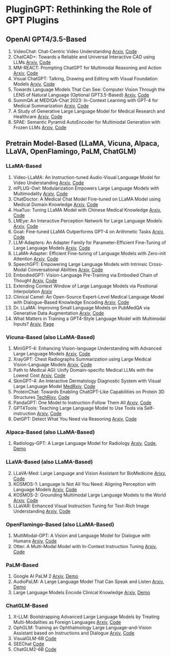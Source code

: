 # PluginGPT: Rethinking the Role of GPT Plugins

## OpenAI GPT4/3.5-Based
1. VideoChat: Chat-Centric Video Understanding [Arxiv](https://arxiv.org/abs/2305.06355), [Code](https://github.com/OpenGVLab/Ask-Anything)
2. ChatCAD+: Towards a Reliable and Universal Interactive CAD using LLMs [Arxiv](https://arxiv.org/abs/2305.15964), [Code](https://github.com/zhaozh10/ChatCAD)
3. MM-REACT: Prompting ChatGPT for Multimodal Reasoning and Action [Arxiv](https://arxiv.org/abs/2303.11381), [Code](https://github.com/microsoft/MM-REACT)
4. Visual ChatGPT: Talking, Drawing and Editing with Visual Foundation Models [Arxiv](https://arxiv.org/abs/2303.04671), [Code](https://github.com/microsoft/TaskMatrix)
5. Towards Language Models That Can See: Computer Vision Through the LENS of Natural Language (Optional GPT3.5-Based) [Arxiv](https://arxiv.org/abs/2306.16410v1), [Code](https://github.com/ContextualAI/lens)
5. SummQA at MEDIQA-Chat 2023: In-Context Learning with GPT-4 for Medical Summarization [Arxiv](https://arxiv.org/pdf/2306.17384.pdf), [Code](https://github.com/Raghav1606/SummQA)
5. A Study of Generative Large Language Model for Medical Research and Healthcare  [Arxiv](https://arxiv.org/ftp/arxiv/papers/2305/2305.13523.pdf), [Code](https://github.com/uf-hobi-informatics-lab/NLPreprocessing)
5. SPAE: Semantic Pyramid AutoEncoder for Multimodal Generation with Frozen LLMs   [Arxiv](https://arxiv.org/pdf/2306.17842.pdf), [Code](https://github.com/google-research/magvit/projects/spae)
## Pretrain Model-Based (LLaMA, Vicuna, Alpaca, LLaVA, OpenFlamingo, PaLM, ChatGLM)
### LLaMA-Based
1. Video-LLaMA: An Instruction-tuned Audio-Visual Language Model for Video Understanding [Arxiv](https://arxiv.org/abs/2306.02858), [Code](https://github.com/DAMO-NLP-SG/Video-LLaMA)
2. mPLUG-Owl: Modularization Empowers Large Language Models with Multimodality [Arxiv](https://arxiv.org/abs/2304.14178), [Code](https://github.com/x-plug/mplug-owl)
3. ChatDoctor: A Medical Chat Model Fine-tuned on LLaMA Model using Medical Domain Knowledge [Arxiv](https://arxiv.org/abs/2303.14070), [Code](https://github.com/Kent0n-Li/ChatDoctor)
4. HuaTuo: Tuning LLaMA Model with Chinese Medical Knowledge [Arxiv](https://arxiv.org/abs/2304.06975), [Code](https://github.com/scir-hi/huatuo-llama-med-chinese)
5. LMEye: An Interactive Perception Network for Large Language Models [Arxiv](https://arxiv.org/abs/2305.03701), [Code](https://github.com/YunxinLi/LingCloud)
6. Goat: Fine-tuned LLaMA Outperforms GPT-4 on Arithmetic Tasks [Arxiv](https://arxiv.org/abs/2305.14201), [Code](https://github.com/liutiedong/goat)
7. LLM-Adapters: An Adapter Family for Parameter-Efficient Fine-Tuning of Large Language Models [Arxiv](https://arxiv.org/abs/2304.01933), [Code](https://github.com/AGI-Edgerunners/LLM-Adapters)
8. LLaMA-Adapter: Efficient Fine-tuning of Language Models with Zero-init Attention [Arxiv](https://arxiv.org/abs/2303.16199), [Code](https://github.com/opengvlab/llama-adapter)
9. SpeechGPT: Empowering Large Language Models with Intrinsic Cross-Modal Conversational Abilities [Arxiv](https://arxiv.org/abs/2305.11000), [Code](https://github.com/0nutation/speechgpt)
10. EmbodiedGPT: Vision-Language Pre-Training via Embodied Chain of Thought [Arxiv](https://arxiv.org/abs/2305.15021), [Code](https://github.com/EmbodiedGPT/EmbodiedGPT_Pytorch)
11. Extending Context Window of Large Language Models via Positional Interpolation [Arxiv](https://arxiv.org/abs/2306.15595)
12. Clinical Camel: An Open-Source Expert-Level Medical Language Model with Dialogue-Based Knowledge Encoding [Arxiv](https://arxiv.org/pdf/2305.12031.pdf), [Code](https://github.com/bowang-lab/clinical-camel)
13. Dr. LLaMA: Improving Small Language Models on PubMedQA via Generative Data Augmentation [Arxiv](https://arxiv.org/pdf/2305.07804.pdf), [Code](https://github.com/zguo0525/Dr.LLaMA)
14. What Matters in Training a GPT4-Style Language Model with Multimodal Inputs? [Arxiv](https://arxiv.org/abs/2307.02469), [Page](https://lynx-llm.github.io/)
### Vicuna-Based (also LLaMA-Based)
1. MiniGPT-4: Enhancing Vision-language Understanding with Advanced Large Language Models [Arxiv](https://arxiv.org/abs/2304.10592), [Code](https://github.com/vision-cair/minigpt-4)
2. XrayGPT: Chest Radiographs Summarization using Large Medical Vision-Language Models [Arxiv](https://arxiv.org/abs/2306.07971), [Code](https://github.com/mbzuai-oryx/XrayGPT)
3. Path to Medical AGI: Unify Domain-specific Medical LLMs with the Lowest Cost [Arxiv](https://arxiv.org/abs/2306.10765), [Code](https://github.com/JoshuaChou2018/MedAGI)
4. SkinGPT-4: An Interactive Dermatology Diagnostic System with Visual Large Language Model [MedRxiv](https://www.medrxiv.org/content/10.1101/2023.06.10.23291127v1), [Code](https://github.com/JoshuaChou2018/SkinGPT-4)
5. ProteinChat: Towards Enabling ChatGPT-Like Capabilities on Protein 3D Structures [TechRixv](https://www.techrxiv.org/articles/preprint/ProteinChat_Towards_Achieving_ChatGPT-Like_Functionalities_on_Protein_3D_Structures/23120606), [Code](https://github.com/UCSD-AI4H/proteinchat)
6. PandaGPT: One Model to Instruction-Follow Them All [Arxiv](https://arxiv.org/abs/2305.16355), [Code](https://github.com/yxuansu/PandaGPT)
7. GPT4Tools: Teaching Large Language Model to Use Tools via Self-instruction [Arxiv](https://arxiv.org/abs/2305.18752), [Code](https://github.com/StevenGrove/GPT4Tools)
8. DetGPT: Detect What You Need via Reasoning [Arxiv](https://arxiv.org/abs/2305.14167), [Code](https://github.com/OptimalScale/DetGPT)
### Alpaca-Based (also LLaMA-Based)
1. Radiology-GPT: A Large Language Model for Radiology  [Arxiv](https://arxiv.org/pdf/2306.08666.pdf),  [Code](https://github.com/zl-liu/Radiology-GPT), [Demo](https://huggingface.co/spaces/allen-eric/radiology-gpt)
### LLaVA-Based (also LLaMA-Based)
2. LLaVA-Med: Large Language and Vision Assistant for BioMedicine [Arixv](https://arxiv.org/abs/2306.00890), [Code](https://github.com/microsoft/LLaVA-Med)
3. KOSMOS-1: Language Is Not All You Need: Aligning Perception with Language Models [Arxiv](https://arxiv.org/abs/2302.14045), [Code](https://github.com/microsoft/unilm)
4. KOSMOS-2: Grounding Multimodal Large Language Models to the World [Arxiv](https://arxiv.org/abs/2306.14824), [Code](https://github.com/microsoft/unilm)
5. LLaVAR: Enhanced Visual Instruction Tuning for Text-Rich Image Understanding [Arxiv](https://arxiv.org/abs/2306.17107), [Code](https://llavar.github.io/)
### OpenFlamingo-Based (also LLaMA-Based)
1. MultiModal-GPT: A Vision and Language Model for Dialogue with Humans [Arxiv](https://arxiv.org/abs/2305.04790), [Code](https://github.com/open-mmlab/Multimodal-GPT)
2. Otter: A Multi-Modal Model with In-Context Instruction Tuning [Arxiv](https://arxiv.org/abs/2305.03726), [Code](https://github.com/Luodian/otter)
### PaLM-Based
1. Google AI PaLM 2 [Arxiv](https://arxiv.org/abs/2305.10403), [Demo](https://ai.google/discover/palm2)
2. AudioPaLM: A Large Language Model That Can Speak and Listen [Arxiv](https://arxiv.org/abs/2306.12925v1), [Demo](https://google-research.github.io/seanet/audiopalm/examples/)
3. Large Language Models Encode Clinical Knowledge [Arxiv](https://arxiv.org/abs/2212.13138), [Demo](https://sites.research.google/med-palm/)
### ChatGLM-Based
1. X-LLM: Bootstrapping Advanced Large Language Models by Treating Multi-Modalities as Foreign Languages [Arxiv](https://arxiv.org/abs/2305.04160), [Code](https://github.com/phellonchen/X-LLM)
2. OphGLM: Training an Ophthalmology Large Language-and-Vision Assistant based on Instructions and Dialogue [Arxiv](https://arxiv.org/abs/2306.12174), [Code](https://github.com/ML-AILab/OphGLM)
3. VisualGLM-6B [Code](https://github.com/THUDM/VisualGLM-6B)
4. SEEChat [Code](https://github.com/360CVGroup/SEEChat)
5. ChatGLM2-6B [Code](https://github.com/THUDM/ChatGLM2-6B)
